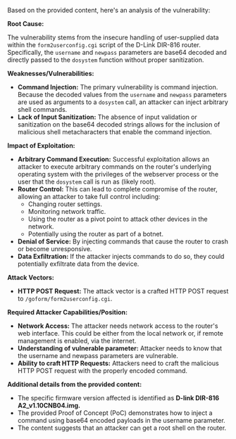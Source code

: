 Based on the provided content, here's an analysis of the vulnerability:

**Root Cause:**

The vulnerability stems from the insecure handling of user-supplied data within the `form2userconfig.cgi` script of the D-Link DIR-816 router. Specifically, the `username` and `newpass` parameters are base64 decoded and directly passed to the `dosystem` function without proper sanitization.

**Weaknesses/Vulnerabilities:**

*   **Command Injection:** The primary vulnerability is command injection. Because the decoded values from the `username` and `newpass` parameters are used as arguments to a `dosystem` call, an attacker can inject arbitrary shell commands.
*   **Lack of Input Sanitization:** The absence of input validation or sanitization on the base64 decoded strings allows for the inclusion of malicious shell metacharacters that enable the command injection.

**Impact of Exploitation:**

*   **Arbitrary Command Execution:** Successful exploitation allows an attacker to execute arbitrary commands on the router's underlying operating system with the privileges of the webserver process or the user that the `dosystem` call is run as (likely root).
*   **Router Control:** This can lead to complete compromise of the router, allowing an attacker to take full control including:
    *   Changing router settings.
    *   Monitoring network traffic.
    *   Using the router as a pivot point to attack other devices in the network.
    *   Potentially using the router as part of a botnet.
*   **Denial of Service:** By injecting commands that cause the router to crash or become unresponsive.
*   **Data Exfiltration:** If the attacker injects commands to do so, they could potentially exfiltrate data from the device.

**Attack Vectors:**

*   **HTTP POST Request:** The attack vector is a crafted HTTP POST request to `/goform/form2userconfig.cgi`.

**Required Attacker Capabilities/Position:**

*   **Network Access:** The attacker needs network access to the router's web interface. This could be either from the local network or, if remote management is enabled, via the internet.
*   **Understanding of vulnerable parameter:** Attacker needs to know that the username and newpass parameters are vulnerable.
*   **Ability to craft HTTP Requests:** Attackers need to craft the malicious HTTP POST request with the properly encoded command.

**Additional details from the provided content:**
* The specific firmware version affected is identified as **D-link DIR-816 A2_v1.10CNB04.img.**
*  The provided Proof of Concept (PoC) demonstrates how to inject a command using base64 encoded payloads in the username parameter.
* The content suggests that an attacker can get a root shell on the router.